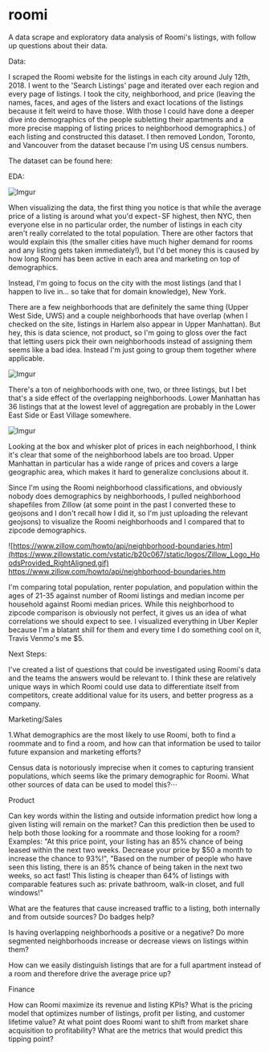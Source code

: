 # roomi
A data scrape and exploratory data analysis of Roomi's listings, with follow up questions about their data.

Data:

I scraped the Roomi website for the listings in each city around July 12th, 2018. I went to the 'Search Listings' page and iterated over each region and every page of listings. I took the city, neighborhood, and price (leaving the names, faces, and ages of the listers and exact locations of the listings because it felt weird to have those. With those I could have done a deeper dive into demographics of the people subletting their apartments and a more precise mapping of listing prices to neighborhood demographics.) of each listing and constructed this dataset. I then removed London, Toronto, and Vancouver from the dataset because I'm using US census numbers.

The dataset can be found here: 

EDA:

![Imgur](https://i.imgur.com/G4SKEma.png)

When visualizing the data, the first thing you notice is that while the average price of a listing is around what you'd expect - SF highest, then NYC, then everyone else in no particular order, the number of listings in each city aren't really correlated to the total population. There are other factors that would explain this (the smaller cities have much higher demand for rooms and any listing gets taken immediately!), but I'd bet money this is caused by how long Roomi has been active in each area and marketing on top of demographics.

Instead, I'm going to focus on the city with the most listings (and that I happen to live in… so take that for domain knowledge), New York.

There are a few neighborhoods that are definitely the same thing (Upper West Side, UWS) and a couple neighborhoods that have overlap (when I checked on the site, listings in Harlem also appear in Upper Manhattan). But hey, this is data science, not product, so I'm going to gloss over the fact that letting users pick their own neighborhoods instead of assigning them seems like a bad idea. Instead I'm just going to group them together where applicable.

![Imgur](https://i.imgur.com/JXvNpSy.png)

There's a ton of neighborhoods with one, two, or three listings, but I bet that's a side effect of the overlapping neighborhoods. Lower Manhattan has 36 listings that at the lowest level of aggregation are probably in the Lower East Side or East Village somewhere. 

![Imgur](https://i.imgur.com/iv9zdjD.png)

Looking at the box and whisker plot of prices in each neighborhood, I think it's clear that some of the neighborhood labels are too broad. Upper Manhattan in particular has a wide range of prices and covers a large geographic area, which makes it hard to generalize conclusions about it. 

Since I'm using the Roomi neighborhood classifications, and obviously nobody does demographics by neighborhoods, I pulled neighborhood shapefiles from Zillow (at some point in the past I converted these to geojsons and I don't recall how I did it, so I'm just uploading the relevant geojsons) to visualize the Roomi neighborhoods and I compared that to zipcode demographics. 

![https://www.zillow.com/howto/api/neighborhood-boundaries.htm](https://www.zillowstatic.com/vstatic/b20c067/static/logos/Zillow_Logo_HoodsProvided_RightAligned.gif)
https://www.zillow.com/howto/api/neighborhood-boundaries.htm

I'm comparing total population, renter population, and population within the ages of 21-35 against number of Roomi listings and median income per household against Roomi median prices. While this neighborhood to zipcode comparison is obviously not perfect, it gives us an idea of what correlations we should expect to see. I visualized everything in Uber Kepler because I'm a blatant shill for them and every time I do something cool on it, Travis Venmo's me $5.  

Next Steps:

I've created a list of questions that could be investigated using Roomi's data and the teams the answers would be relevant to. I think these are relatively unique ways in which Roomi could use data to differentiate itself from competitors, create additional value for its users, and better progress as a company.

Marketing/Sales

1.What demographics are the most likely to use Roomi, both to find a roommate and to find a room, and how can that information be used to tailor future expansion and marketing efforts?

   Census data is notoriously imprecise when it comes to capturing transient populations, which seems like the primary demographic for Roomi. What other sources of data can be used to model this?⋅⋅⋅

Product

Can key words within the listing and outside information predict how long a given listing will remain on the market?
  Can this prediction then be used to help both those looking for a roommate and those looking for a room? Examples: "At this price point, your listing has an 85% chance of being leased within the next two weeks. Decrease your price by $50 a month to increase the chance to 93%!", "Based on the number of people who have seen this listing, there is an 85% chance of being taken in the next two weeks, so act fast! This listing is cheaper than 64% of listings with comparable features such as: private bathroom, walk-in closet, and full windows!"
  
What are the features that cause increased traffic to a listing, both internally and from outside sources? Do badges help?

Is having overlapping neighborhoods a positive or a negative?
  Do more segmented neighborhoods increase or decrease views on listings within them?

How can we easily distinguish listings that are for a full apartment instead of a room and therefore drive the average price up?

Finance

How can Roomi maximize its revenue and listing KPIs? What is the pricing model that optimizes number of listings, profit per listing, and customer lifetime value?
  At what point does Roomi want to shift from market share acquisition to profitability? What are the metrics that would predict this tipping point?
